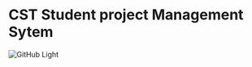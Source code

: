 # CST Student project Management Sytem
![GitHub Light](https://github.com/github-light.png#gh-dark-mode-only)
